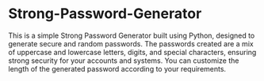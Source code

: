 # Strong-Password-Generator
This is a simple Strong Password Generator built using Python, designed to generate secure and random passwords. The passwords created are a mix of uppercase and lowercase letters, digits, and special characters, ensuring strong security for your accounts and systems. You can customize the length of the generated password according to your requirements.

